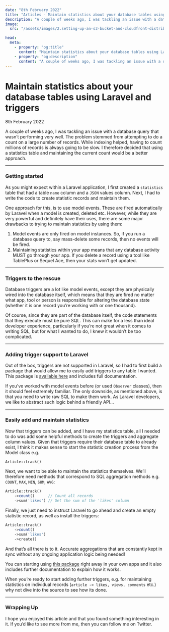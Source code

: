 ```yaml
---
date: "8th February 2022"
title: "Articles - Maintain statistics about your database tables using Laravel and triggers"
description: "A couple of weeks ago, I was tackling an issue with a database query that wasn’t performing very well. While indexing helped, having to count millions of records is always going to be slow. I therefore decided to use another approach."
image:
  src: "/assets/images/2.setting-up-an-s3-bucket-and-cloudfront-distribution-for-a-laravel-vapor-storage-disk.jpg"

head:
  meta:
    - property: "og:title"
      content: "Maintain statistics about your database tables using Laravel and triggers"
    - property: "og:description"
      content: "A couple of weeks ago, I was tackling an issue with a database query that wasn’t performing very well. While indexing helped, having to count millions of records is always going to be slow. I therefore decided to use another approach."
---
```


# Maintain statistics about your database tables using Laravel and triggers
<span class="meta">8th February 2022</span>

A couple of weeks ago, I was tackling an issue with a database query that wasn’t performing very well. The problem stemmed from attempting to do a count on a large number of records. While indexing helped, having to count millions of records is always going to be slow. I therefore decided that using a statistics table and maintaining the current count would be a better approach.

---

### Getting started

As you might expect within a Laravel application, I first created a `statistics` table that had a table `name` column and a `JSON` values column. Next, I had to write the code to create statistic records and maintain them.

One approach for this, is to use model events. These are fired automatically by Laravel when a model is created, deleted etc. However, while they are very powerful and definitely have their uses, there are some major drawbacks to trying to maintain statistics by using them:

1. Model events are only fired on model instances. So, if you run a database query to, say mass-delete some records, then no events will be fired.
2. Maintaining statistics within your app means that any database activity MUST go through your app. If you delete a record using a tool like TablePlus or Sequel Ace, then your stats won’t get updated.

---

### Triggers to the rescue

Database triggers are a lot like model events, except they are physically wired into the database itself, which means that they are fired no matter what app, tool or person is responsible for altering the database state (whether it is one record you’re working with or one thousand).

Of course, since they are part of the database itself, the code statements that they execute must be pure SQL. This can make for a less than ideal developer experience, particularly if you’re not great when it comes to writing SQL, but for what I wanted to do, I knew it wouldn’t be too complicated.

---

### Adding trigger support to Laravel

Out of the box, triggers are not supported in Laravel, so I had to first build a package that would allow me to easily add triggers to any table I wanted. This package is [available here](https://github.com/caneara/triggers) and includes full documentation.

If you’ve worked with model events before (or used `Observer` classes), then it should feel extremely familiar. The only downside, as mentioned above, is that you need to write raw SQL to make them work. As Laravel developers, we like to abstract such logic behind a friendly API...

---

### Easily add and maintain statistics

Now that triggers can be added, and I have my statistics table, all I needed to do was add some helpful methods to create the triggers and aggregate column values. Given that triggers require their database table to already exist, I think it makes sense to start the statistic creation process from the Model class e.g.

```php
Article::track()
```

Next, we want to be able to maintain the statistics themselves. We’ll therefore need methods that correspond to SQL aggregation methods e.g. `COUNT`, `MAX`, `MIN`, `SUM`, `AVG`:

```php
Article::track()
    ->count()      // Count all records
    ->sum('likes') // Get the sum of the 'likes' column
```

Finally, we just need to instruct Laravel to go ahead and create an empty statistic record, as well as install the triggers:

```php
Article::track()
    ->count()
    ->sum('likes')
    ->create()
```

And that’s all there is to it. Accurate aggregations that are constantly kept in sync without any ongoing application logic being needed!

You can starting using [this package](https://github.com/caneara/statistics) right away in your own apps and it also includes further documentation to explain how it works.

When you’re ready to start adding further triggers, e.g. for maintaining statistics on individual records (`article -> likes, views, comments` etc.) why not dive into the source to see how its done.

---

### Wrapping Up

I hope you enjoyed this article and that you found something interesting in it. If you’d like to see more from me, then you can follow me on Twitter.